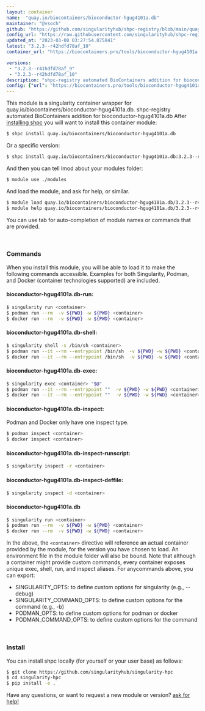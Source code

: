 ```yaml
---
layout: container
name:  "quay.io/biocontainers/bioconductor-hgug4101a.db"
maintainer: "@vsoch"
github: "https://github.com/singularityhub/shpc-registry/blob/main/quay.io/biocontainers/bioconductor-hgug4101a.db/container.yaml"
config_url: "https://raw.githubusercontent.com/singularityhub/shpc-registry/main/quay.io/biocontainers/bioconductor-hgug4101a.db/container.yaml"
updated_at: "2023-03-08 03:27:54.875841"
latest: "3.2.3--r42hdfd78af_10"
container_url: "https://biocontainers.pro/tools/bioconductor-hgug4101a.db"

versions:
 - "3.2.3--r41hdfd78af_9"
 - "3.2.3--r42hdfd78af_10"
description: "shpc-registry automated BioContainers addition for bioconductor-hgug4101a.db"
config: {"url": "https://biocontainers.pro/tools/bioconductor-hgug4101a.db", "maintainer": "@vsoch", "description": "shpc-registry automated BioContainers addition for bioconductor-hgug4101a.db", "latest": {"3.2.3--r42hdfd78af_10": "sha256:3249eb9d9850e42426446a42b035c09a69ab258672667075acf42b9c8100c911"}, "tags": {"3.2.3--r41hdfd78af_9": "sha256:8912ddf1ef5f8dea264dc725dae5c7fb7aa41cc6e3956b2b52b7fcc8f4bc2241", "3.2.3--r42hdfd78af_10": "sha256:3249eb9d9850e42426446a42b035c09a69ab258672667075acf42b9c8100c911"}, "docker": "quay.io/biocontainers/bioconductor-hgug4101a.db"}
---
```


This module is a singularity container wrapper for quay.io/biocontainers/bioconductor-hgug4101a.db.
shpc-registry automated BioContainers addition for bioconductor-hgug4101a.db
After [installing shpc](#install) you will want to install this container module:


```bash
$ shpc install quay.io/biocontainers/bioconductor-hgug4101a.db
```

Or a specific version:

```bash
$ shpc install quay.io/biocontainers/bioconductor-hgug4101a.db:3.2.3--r42hdfd78af_10
```

And then you can tell lmod about your modules folder:

```bash
$ module use ./modules
```

And load the module, and ask for help, or similar.

```bash
$ module load quay.io/biocontainers/bioconductor-hgug4101a.db/3.2.3--r42hdfd78af_10
$ module help quay.io/biocontainers/bioconductor-hgug4101a.db/3.2.3--r42hdfd78af_10
```

You can use tab for auto-completion of module names or commands that are provided.

<br>

### Commands

When you install this module, you will be able to load it to make the following commands accessible.
Examples for both Singularity, Podman, and Docker (container technologies supported) are included.

#### bioconductor-hgug4101a.db-run:

```bash
$ singularity run <container>
$ podman run --rm  -v ${PWD} -w ${PWD} <container>
$ docker run --rm  -v ${PWD} -w ${PWD} <container>
```

#### bioconductor-hgug4101a.db-shell:

```bash
$ singularity shell -s /bin/sh <container>
$ podman run --it --rm --entrypoint /bin/sh  -v ${PWD} -w ${PWD} <container>
$ docker run --it --rm --entrypoint /bin/sh  -v ${PWD} -w ${PWD} <container>
```

#### bioconductor-hgug4101a.db-exec:

```bash
$ singularity exec <container> "$@"
$ podman run --it --rm --entrypoint ""  -v ${PWD} -w ${PWD} <container> "$@"
$ docker run --it --rm --entrypoint ""  -v ${PWD} -w ${PWD} <container> "$@"
```

#### bioconductor-hgug4101a.db-inspect:

Podman and Docker only have one inspect type.

```bash
$ podman inspect <container>
$ docker inspect <container>
```

#### bioconductor-hgug4101a.db-inspect-runscript:

```bash
$ singularity inspect -r <container>
```

#### bioconductor-hgug4101a.db-inspect-deffile:

```bash
$ singularity inspect -d <container>
```



#### bioconductor-hgug4101a.db

```bash
$ singularity run <container>
$ podman run --rm  -v ${PWD} -w ${PWD} <container>
$ docker run --rm  -v ${PWD} -w ${PWD} <container>
```


In the above, the `<container>` directive will reference an actual container provided
by the module, for the version you have chosen to load. An environment file in the
module folder will also be bound. Note that although a container
might provide custom commands, every container exposes unique exec, shell, run, and
inspect aliases. For anycommands above, you can export:

 - SINGULARITY_OPTS: to define custom options for singularity (e.g., --debug)
 - SINGULARITY_COMMAND_OPTS: to define custom options for the command (e.g., -b)
 - PODMAN_OPTS: to define custom options for podman or docker
 - PODMAN_COMMAND_OPTS: to define custom options for the command

<br>

### Install

You can install shpc locally (for yourself or your user base) as follows:

```bash
$ git clone https://github.com/singularityhub/singularity-hpc
$ cd singularity-hpc
$ pip install -e .
```

Have any questions, or want to request a new module or version? [ask for help!](https://github.com/singularityhub/singularity-hpc/issues)
